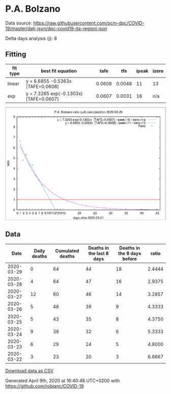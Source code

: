 # P.A. Bolzano

Data source: https://raw.githubusercontent.com/pcm-dpc/COVID-19/master/dati-json/dpc-covid19-ita-regioni.json

Delta days analysis (j): 8

## Fitting 
|fit type|best fit equation|tafe|tfe|ipeak|izero|
|-------|-----|--------|------|---|---|
|linear|y = 6.6855 -0.5363x  [TAFE=0.0608]|0.0608|0.0048|11|13|
|exp|y = 7.3265 exp(-0.1303x)  [TAFE=0.0607]|0.0607|0.0031|16|n/a|

![Plot](COVID-19_p.a._bolzano_j8_2020-03-29.png)

## Data
|Date|Daily deaths|Cumulated deaths|Deaths in the last 8 days|Deaths in the 8 days before|ratio|
|----|----------|-----------|-------|--------------------|-----|
|2020-03-29|0|64|44|18|2.4444|
|2020-03-28|4|64|47|16|2.9375|
|2020-03-27|12|60|46|14|3.2857|
|2020-03-26|5|48|39|9|4.3333|
|2020-03-25|5|43|35|8|4.3750|
|2020-03-24|9|38|32|6|5.3333|
|2020-03-23|6|29|24|5|4.8000|
|2020-03-22|3|23|20|3|6.6667|

[Download data as CSV](COVID-19_p.a._bolzano_j8_2020-03-29.csv)

Generated April 9th, 2020 at 16:40:48 UTC+0200 with https://github.com/robianc/COVID-19
